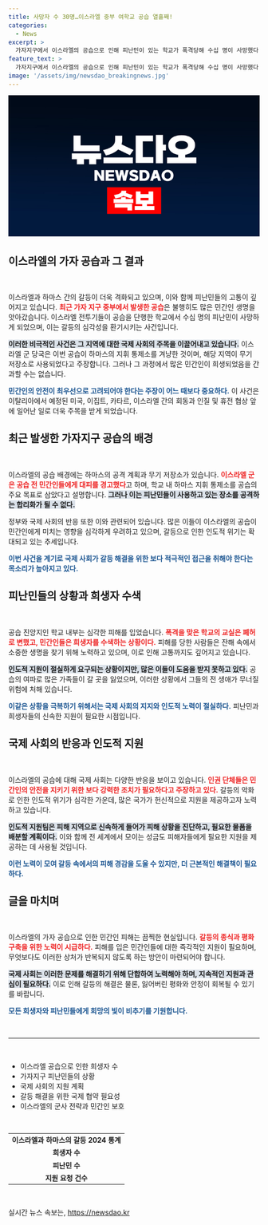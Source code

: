 ```yaml
---
title: 사망자 수 30명…이스라엘 중부 여학교 공습 열흘째!
categories:
  - News
excerpt: >
  가자지구에서 이스라엘의 공습으로 인해 피난민이 있는 학교가 폭격당해 수십 명이 사망했다. 이스라엘군은 하마스의 지휘소를 겨냥했다고 주장하지만, 국제 사회의 반응은 더욱 우려스럽다. 클릭하여 이 비극의 진실을 밝혀보세요!
feature_text: >
  가자지구에서 이스라엘의 공습으로 인해 피난민이 있는 학교가 폭격당해 수십 명이 사망했다. 이스라엘군은 하마스의 지휘소를 겨냥했다고 주장하지만, 국제 사회의 반응은 더욱 우려스럽다. 클릭하여 이 비극의 진실을 밝혀보세요!
image: '/assets/img/newsdao_breakingnews.jpg'
---
```


<p><img src="/assets/img/newsdao_breakingnews.jpg" alt="ontimetimes 속보" /></p>

<h2 data-ke-size="size26">이스라엘의 가자 공습과 그 결과</h2>

<p data-ke-size="size16">&nbsp;</p>

<p>이스라엘과 하마스 간의 갈등이 더욱 격화되고 있으며, 이와 함께 피난민들의 고통이 깊어지고 있습니다. <b><span style="color: #ee2323;">최근 가자 지구 중부에서 발생한 공습</span></b>은 불행히도 많은 민간인 생명을 앗아갔습니다. 이스라엘 전투기들이 공습을 단행한 학교에서 수십 명의 피난민이 사망하게 되었으며, 이는 갈등의 심각성을 환기시키는 사건입니다. </p>

<p><b><span style="background-color: #21538527;">이러한 비극적인 사건은 그 지역에 대한 국제 사회의 주목을 이끌어내고 있습니다.</span></b> 이스라엘 군 당국은 이번 공습이 하마스의 지휘 통제소를 겨냥한 것이며, 해당 지역이 무기 저장소로 사용되었다고 주장합니다. 그러나 그 과정에서 많은 민간인이 희생되었음을 간과할 수는 없습니다. </p>

<p><b><span style="color: #1a5490;">민간인의 안전이 최우선으로 고려되어야 한다는 주장이 어느 때보다 중요하다.</span></b> 이 사건은 이탈리아에서 예정된 미국, 이집트, 카타르, 이스라엘 간의 회동과 인질 및 휴전 협상 앞에 일어난 일로 더욱 주목을 받게 되었습니다.</p>

<h2 data-ke-size="size26">최근 발생한 가자지구 공습의 배경</h2>

<p data-ke-size="size16">&nbsp;</p>

<p>이스라엘의 공습 배경에는 하마스의 공격 계획과 무기 저장소가 있습니다. <b><span style="color: #ee2323;">이스라엘 군은 공습 전 민간인들에게 대피를 경고했다</span></b>고 하며, 학교 내 하마스 지휘 통제소를 공습의 주요 목표로 삼았다고 설명합니다. <b><span style="background-color: #21538527;">그러나 이는 피난민들이 사용하고 있는 장소를 공격하는 합리화가 될 수 없다.</span></b> </p>

<p>정부와 국제 사회의 반응 또한 이와 관련되어 있습니다. 많은 이들이 이스라엘의 공습이 민간인에게 미치는 영향을 심각하게 우려하고 있으며, 갈등으로 인한 인도적 위기는 확대되고 있는 추세입니다. </p>

<p><b><span style="color: #1a5490;">이번 사건을 계기로 국제 사회가 갈등 해결을 위한 보다 적극적인 접근을 취해야 한다는 목소리가 높아지고 있다.</span></b></p>

<h2 data-ke-size="size26">피난민들의 상황과 희생자 수색</h2>

<p data-ke-size="size16">&nbsp;</p>

<p>공습 진앙지인 학교 내부는 심각한 피해를 입었습니다. <b><span style="color: #ee2323;">폭격을 맞은 학교의 교실은 폐허로 변했고, 민간인들은 희생자를 수색하는 상황이다.</span></b> 피해를 당한 사람들은 잔해 속에서 소중한 생명을 찾기 위해 노력하고 있으며, 이로 인해 고통까지도 깊어지고 있습니다. </p>

<p><b><span style="background-color: #21538527;">인도적 지원이 절실하게 요구되는 상황이지만, 많은 이들이 도움을 받지 못하고 있다.</span></b> 공습의 여파로 많은 가족들이 갈 곳을 잃었으며, 이러한 상황에서 그들의 전 생애가 무너질 위험에 처해 있습니다. </p>

<p><b><span style="color: #1a5490;">이같은 상황을 극복하기 위해서는 국제 사회의 지지와 인도적 노력이 절실하다.</span></b> 피난민과 희생자들의 신속한 지원이 필요한 시점입니다.</p>

<h2 data-ke-size="size26">국제 사회의 반응과 인도적 지원</h2>

<p data-ke-size="size16">&nbsp;</p>

<p>이스라엘의 공습에 대해 국제 사회는 다양한 반응을 보이고 있습니다. <b><span style="color: #ee2323;">인권 단체들은 민간인의 안전을 지키기 위한 보다 강력한 조치가 필요하다고 주장하고 있다.</span></b> 갈등의 악화로 인한 인도적 위기가 심각한 가운데, 많은 국가가 헌신적으로 지원을 제공하고자 노력하고 있습니다.</p>

<p><b><span style="background-color: #21538527;">인도적 지원팀은 피해 지역으로 신속하게 들어가 피해 상황을 진단하고, 필요한 물품을 배분할 계획이다.</span></b> 이와 함께 전 세계에서 모이는 성금도 피해자들에게 필요한 지원을 제공하는 데 사용될 것입니다. </p>

<p><b><span style="color: #1a5490;">이런 노력이 모여 갈등 속에서의 피해 경감을 도울 수 있지만, 더 근본적인 해결책이 필요하다.</span></b></p>

<h2 data-ke-size="size26">글을 마치며</h2>

<p data-ke-size="size16">&nbsp;</p>

<p>이스라엘의 가자 공습으로 인한 민간인 피해는 끔찍한 현실입니다. <b><span style="color: #ee2323;">갈등의 종식과 평화 구축을 위한 노력이 시급하다.</span></b> 피해를 입은 민간인들에 대한 즉각적인 지원이 필요하며, 무엇보다도 이러한 상처가 반복되지 않도록 하는 방안이 마련되어야 합니다.</p>

<p><b><span style="background-color: #21538527;">국제 사회는 이러한 문제를 해결하기 위해 단합하여 노력해야 하며, 지속적인 지원과 관심이 필요하다.</span></b> 이로 인해 갈등의 해결은 물론, 잃어버린 평화와 안정이 회복될 수 있기를 바랍니다.</p>

<p><b><span style="color: #1a5490;">모든 희생자와 피난민들에게 희망의 빛이 비추기를 기원합니다.</span></b> </p>

<p data-ke-size="size16">&nbsp;</p>

<hr>

<p data-ke-size="size16">&nbsp;</p>

<ul>
    <li>이스라엘 공습으로 인한 희생자 수</li>
    <li>가자지구 피난민들의 상황</li>
    <li>국제 사회의 지원 계획</li>
    <li>갈등 해결을 위한 국제 협약 필요성</li>
    <li>이스라엘의 군사 전략과 민간인 보호</li>
</ul>

<p data-ke-size="size16">&nbsp;</p> 

<table style="width: 100%;">
    <tr>
        <td style="text-align: center; height: 17px;"><b>이스라엘과 하마스의 갈등 2024 통계</b></td>
    </tr>
    <tr>
        <td style="text-align: center; height: 17px;"><b>희생자 수</b></td>
    </tr>
    <tr>
        <td style="text-align: center; height: 17px;"><b>피난민 수</b></td>
    </tr>
    <tr>
        <td style="text-align: center; height: 17px;"><b>지원 요청 건수</b></td>
    </tr>
</table> 

<p data-ke-size="size16">&nbsp;</p>
실시간 뉴스 속보는, <a href="https://newsdao.kr" rel="dofollow">https://newsdao.kr</a>



